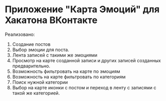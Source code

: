 
# Приложение "Карта Эмоций" для Хакатона ВКонтакте

Реализовано:
1) Создание постов
2) Выбор эмоции для поста.
3) Лента записей с такими же эмоциями
4) Просмотр на карте созданной записи и других записей созданных предварительно.
5) Возможность фильтровать на карте по эмоциям
6) Возможность на карте фильтровать по категориям
7) Поиск нужной категории
8) Выбор на карте иконки с постом и переход в ленту с записями с такой же категорией.

